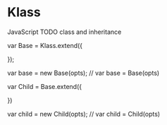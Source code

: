 # Klass
JavaScript TODO class and inheritance

var Base = Klass.extend({

});

var base = new Base(opts); // var base = Base(opts)

var Child = Base.extend({
  
})

var child = new Child(opts); // var child = Child(opts)
